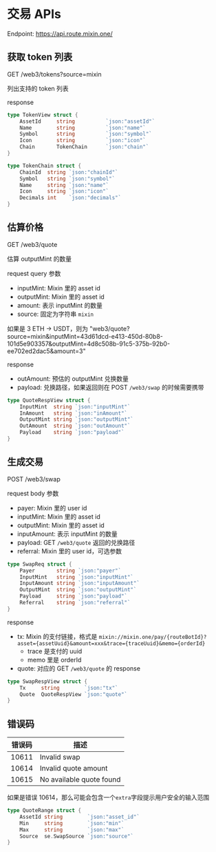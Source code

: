# 交易 APIs

Endpoint: https://api.route.mixin.one/

## 获取 token 列表
GET /web3/tokens?source=mixin

列出支持的 token 列表

response
```go
type TokenView struct {
	AssetId     string          `json:"assetId"`
	Name        string          `json:"name"`
	Symbol      string          `json:"symbol"`
	Icon        string          `json:"icon"`
	Chain       TokenChain      `json:"chain"`
}

type TokenChain struct {
	ChainId  string `json:"chainId"`
	Symbol   string `json:"symbol"`
	Name     string `json:"name"`
	Icon     string `json:"icon"`
	Decimals int    `json:"decimals"`
}
```

## 估算价格
GET /web3/quote

估算 outputMint 的数量

request query 参数
- inputMint: Mixin 里的 asset id
- outputMint: Mixin 里的 asset id
- amount: 表示 inputMint 的数量
- source: 固定为字符串 `mixin`

如果是 3 ETH -> USDT，则为
"web3/quote?source=mixin&inputMint=43d61dcd-e413-450d-80b8-101d5e903357&outputMint=4d8c508b-91c5-375b-92b0-ee702ed2dac5&amount=3"

response
- outAmount: 预估的 outputMint 兑换数量
- payload: 兑换路径，如果返回则在 POST `/web3/swap` 的时候需要携带
```go
type QuoteRespView struct {
	InputMint  string `json:"inputMint"`
	InAmount   string `json:"inAmount"`
	OutputMint string `json:"outputMint"`
	OutAmount  string `json:"outAmount"`
	Payload    string `json:"payload"`
}
```

## 生成交易
POST /web3/swap

request body 参数
- payer: Mixin 里的 user id
- inputMint: Mixin 里的 asset id
- outputMint: Mixin 里的 asset id
- inputAmount: 表示 inputMint 的数量
- payload: GET `/web3/quote` 返回的兑换路径
- referral: Mixin 里的 user id，可选参数

```go
type SwapReq struct {
	Payer       string `json:"payer"`
	InputMint   string `json:"inputMint"`
	InputAmount string `json:"inputAmount"`
	OutputMint  string `json:"outputMint"`
	Payload     string `json:"payload"`
    Referral    string `json:"referral"`
}
```

response
- tx: Mixin 的支付链接，格式是 `mixin://mixin.one/pay/{routeBotId}?asset={assetUuid}&amount=xxx&trace={traceUuid}&memo={orderId}`
	- trace 是支付的 uuid
	- memo 里是 orderId
- quote: 对应的 GET `/web3/quote` 的 response
```go
type SwapRespView struct {
	Tx     string        `json:"tx"`
	Quote  QuoteRespView `json:"quote"`
}
```

## 错误码
| 错误码 | 描述 |
| -------- | ------- |
| 10611 | Invalid swap |
| 10614 | Invalid quote amount |
| 10615 | No available quote found |

如果是错误 10614，那么可能会包含一个`extra`字段提示用户安全的输入范围
```go
type QuoteRange struct {
	AssetId string        `json:"asset_id"`
	Min     string        `json:"min"`
	Max     string        `json:"max"`
	Source  se.SwapSource `json:"source"`
}
```